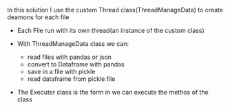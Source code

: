 In this solution I use the custom Thread class(ThreadManageData) to create deamons for each file

- Each File run with its own thread(an instance of the custom class)
- With ThreadManageData class we can:

  - read files with pandas or json
  - convert to Dataframe with pandas
  - save in a file with pickle
  - read dataframe from pickle file

- The Executer class is the form in we can execute the methos of the class
